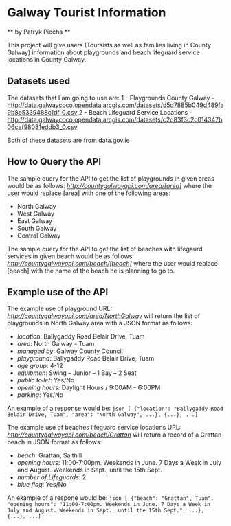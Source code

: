 # Galway Tourist Information
** by Patryk Piecha **

This project will give users (Toursists as well as families living in County Galway) information about playgrounds and beach lifeguard service locations in County Galway.

## Datasets used
The datasets that I am going to use are:
1 - Playgrounds County Galway - http://data.galwaycoco.opendata.arcgis.com/datasets/d5d7885b049d489fa9b8e5339488c1df_0.csv
2 - Beach Lifeguard Service Locations - http://data.galwaycoco.opendata.arcgis.com/datasets/c2d83f3c2c014347b06caf98031eddb3_0.csv

Both of these datasets are from data.gov.ie

## How to Query the API
The sample query for the API to get the list of playgrounds in given areas would be as follows:
*http://countygalwayapi.com/area/[area]*
where the user would replace [area] with one of the following areas:
- North Galway
- West Galway
- East Galway
- South Galway
- Central Galway

The sample query for the API to get the list of beaches with lifegaurd services in given beach would be as follows:
*http://countygalwayapi.com/beach/[beach]*
where the user would replace [beach] with the name of the beach he is planning to go to.


## Example use of the API
The example use of playground URL:
*http://countygalwayapi.com/area/NorthGalway*
will return the list of playgrounds in North Galway area with a JSON format as follows:
  - *location*: Ballygaddy Road Belair Drive, Tuam 
  - *area*: North Galway - Tuam
  - *managed by*: Galway County Council
  - *playground*: Ballygaddy Road Belair Drive, Tuam
  - *age group*: 4-12
  - *equipmen*: Swing – Junior – 1 Bay – 2 Seat
  - *public toilet*: Yes/No
  - *opening hours*: Daylight Hours / 9:00AM - 6:00PM
  - *parking*: Yes/No

An example of a response would be:
    ```json
    [ {"location": "Ballygaddy Road Belair Drive, Tuam", "area": "North Galway", ...}, {...}, ...]
    ```

The example use of beaches lifeguard service locations URL:
*http://countygalwayapi.com/beach/Grattan*
will return a record of a Grattan beach in JSON format as follows:
  - *beach*: Grattan, Salthill 
  - *opening hours*: 11:00-7:00pm. Weekends in June. 7 Days a Week in July and August. Weekends in Sept., until the 15th Sept.
  - *number of Lifeguards*: 2
  - *blue flag*: Yes/No

An example of a respone would be:
    ```json
    [ {"beach": "Grattan", Tuam", "opening hours": "11:00-7:00pm. Weekends in June. 7 Days a Week in July and August. Weekends in Sept., until the 15th Sept.", ...}, {...}, ...]
    ```
